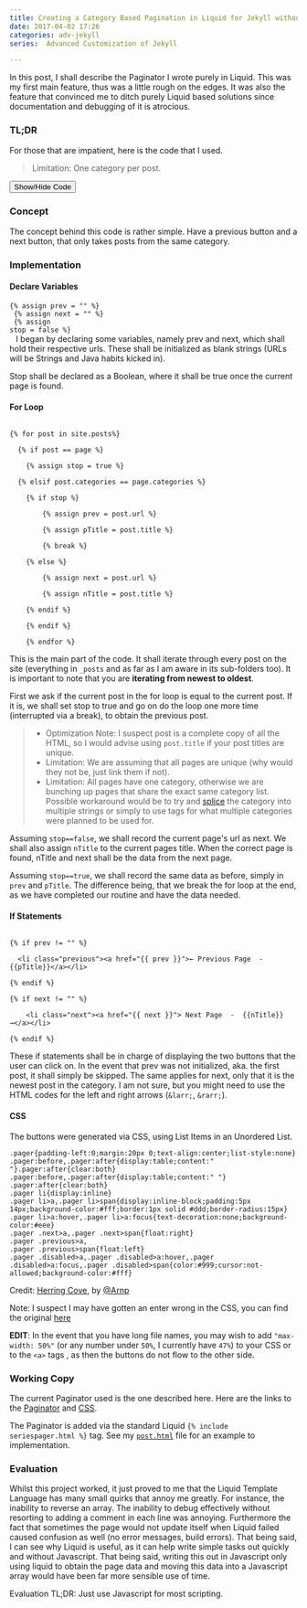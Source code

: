 ```yaml
---
title: Creating a Category Based Pagination in Liquid for Jekyll without Gems
date: 2017-04-02 17:26
categories: adv-jekyll
series:  Advanced Customization of Jekyll

---
```

In this post, I shall describe the Paginator I wrote purely in Liquid. This was my first main feature, thus was a little rough on the edges. It was also the feature that convinced me to ditch purely Liquid based solutions since documentation and debugging of it is atrocious.

### TL;DR
For those that are impatient, here is the code that I used.

>Limitation: One category per post.


<div id="spoiler" style="display:none">
<code>
&lt;ul class="pager"&gt;
&#123;% assign prev = "" %&#125;<br>
&#123;% assign next = "" %&#125;<br>
&#123;% assign stop = false %&#125;<br>

&#123;% for post in site.posts%&#125;<br>
  &#123;% if post == page %&#125;<br>
    &#123;% assign stop = true %&#125;<br>
  &#123;% elsif post.categories == page.categories %&#125;<br>
    &#123;% if stop %&#125;<br>
        &#123;% assign prev = post.url %&#125;<br>
        &#123;% assign pTitle = post.title %&#125;<br>
        &#123;% break %&#125;<br>
    &#123;% else %&#125;<br>
        &#123;% assign next = post.url %&#125;<br>
        &#123;% assign nTitle = post.title %&#125;<br>
    &#123;% endif %&#125;<br>
  &#123;% endif %&#125;<br>

&#123;% endfor%&#125;<br>

&#123;% if prev != "" %&#125;<br>
  &lt;li class="previous"&gt;&lt;a href="&#123;&#123; prev &#125;&#125;"&gt;&larr; Previous Page  -  &#123;&#123;pTitle&#125;&#125;&lt;/a&gt;&lt;/li&gt;<br>
&#123;% endif %&#125;<br>
&#123;% if next != "" %&#125;<br>
    &lt;li class="next"&gt;&lt;a href="&#123;&#123; next &#125;&#125;"&gt; Next Page  -  &#123;&#123;nTitle&#125;&#125; &rarr;&lt;/a&gt;&lt;/li&gt;<br>
&#123;% endif %&#125;<br>
&lt;/ul&gt;
</code>
</div>
<button title="Click to show/hide code" type="button" onclick="if(document.getElementById('spoiler') .style.display=='none') {document.getElementById('spoiler') .style.display=''}else{document.getElementById('spoiler') .style.display='none'}">Show/Hide Code</button>


### Concept
The concept behind this code is rather simple. Have a previous button and a next button, that only takes posts from the same category.

### Implementation
#### Declare Variables

<code>&#123;% assign prev = "" %&#125;<br>
&#123;% assign next = "" %&#125;<br>
&#123;% assign stop = false %&#125;<br>
</code>
I began by declaring some variables, namely prev and next, which shall hold their respective urls. These shall be initialized as blank strings (URLs will be Strings and Java habits kicked in).

Stop shall be declared as a Boolean, where it shall be true once the current page is found.

#### For Loop
<code>
&#123;% for post in site.posts%&#125;<br>
  &#123;% if post == page %&#125;<br>
    &#123;% assign stop = true %&#125;<br>
  &#123;% elsif post.categories == page.categories %&#125;<br>
    &#123;% if stop %&#125;<br>
        &#123;% assign prev = post.url %&#125;<br>
        &#123;% assign pTitle = post.title %&#125;<br>
        &#123;% break %&#125;<br>
    &#123;% else %&#125;<br>
        &#123;% assign next = post.url %&#125;<br>
        &#123;% assign nTitle = post.title %&#125;<br>
    &#123;% endif %&#125;<br>
    &#123;% endif %&#125;<br>
    &#123;% endfor %&#125;<br></code>


This is the main part of the code. It shall iterate through every post on the site (everything in `_posts` and as far as I am aware in its sub-folders too). It is important to note that you are **iterating from newest to oldest**.


  First we ask if the current post in the for loop is equal to the current post. If it is, we shall set stop to true and go on do the loop one more time (interrupted via a break), to obtain the previous post.
  >* Optimization Note: I suspect post is a complete copy of all the HTML, so I would advise using `post.title` if your post titles are unique.
  >* Limitation: We are assuming that all pages are unique (why would they not be, just link them if not).
  >* Limitation: All pages have one category, otherwise we are bunching up pages that share the exact same category list. Possible workaround would be to try and [splice](https://help.shopify.com/themes/liquid/filters/string-filters#slice) the category into multiple strings or simply to use tags for what multiple categories were planned to be used for.

Assuming `stop==false`, we shall record the current page's url as next. We shall also assign `nTitle` to the current pages title. When the correct page is found, nTitle and next shall be the data from the next page.

Assuming `stop==true`, we shall record the same data as before, simply in `prev` and `pTitle`. The difference being, that we break the for loop at the end, as we have completed our routine and have the data needed.

#### If Statements
<code>
&#123;% if prev != "" %&#125;<br>
  &lt;li class="previous"&gt;&lt;a href="&#123;&#123; prev &#125;&#125;"&gt;&larr; Previous Page  -  &#123;&#123;pTitle&#125;&#125;&lt;/a&gt;&lt;/li&gt;<br>
&#123;% endif %&#125;<br>
&#123;% if next != "" %&#125;<br>
    &lt;li class="next"&gt;&lt;a href="&#123;&#123; next &#125;&#125;"&gt; Next Page  -  &#123;&#123;nTitle&#125;&#125; &rarr;&lt;/a&gt;&lt;/li&gt;<br>
&#123;% endif %&#125;<br></code>


These if statements shall be in charge of displaying the two buttons that the user can click on. In the event that prev was not initialized, aka. the first post, it shall simply be skipped. The same applies for next, only that it is the newest post in the category. I am not sure, but you might need to use the HTML codes for the left and right arrows (`&larr;`, `&rarr;`).

#### CSS
The buttons were generated via CSS, using List Items in an Unordered List.
```
.pager{padding-left:0;margin:20px 0;text-align:center;list-style:none}
.pager:before,.pager:after{display:table;content:" "}.pager:after{clear:both}
.pager:before,.pager:after{display:table;content:" "}
.pager:after{clear:both}
.pager li{display:inline}
.pager li>a,.pager li>span{display:inline-block;padding:5px 14px;background-color:#fff;border:1px solid #ddd;border-radius:15px}
.pager li>a:hover,.pager li>a:focus{text-decoration:none;background-color:#eee}
.pager .next>a,.pager .next>span{float:right}
.pager .previous>a,
.pager .previous>span{float:left}
.pager .disabled>a,.pager .disabled>a:hover,.pager .disabled>a:focus,.pager .disabled>span{color:#999;cursor:not-allowed;background-color:#fff}
```
Credit: [Herring Cove](https://github.com/arnp/herring-cove), by [@Arnp](https://github.com/arnp)

Note: I suspect I may have gotten an enter wrong in the CSS, you can find the original [here](https://raw.githubusercontent.com/Aevyz/aevyz.github.io/master/css/bootstrap.min.css)

**EDIT**: In the event that you have long file names, you may wish to add `"max-width: 50%"` (or any number under `50%`, I currently have `47%`) to your CSS or to the `<a>` tags , as then the buttons do not flow to the other side.

### Working Copy

The current Paginator used is the one described here. Here are the links to the [Paginator](https://raw.githubusercontent.com/Aevyz/aevyz.github.io/master/_includes/seriespager.html) and [CSS](https://raw.githubusercontent.com/Aevyz/aevyz.github.io/master/css/bootstrap.min.css).

The Paginator is added via the standard Liquid
<code>&#123;% include seriespager.html %&#125;</code> tag. See my [`post.html`](https://raw.githubusercontent.com/Aevyz/aevyz.github.io/master/_layouts/post.html) file for an example to implementation.


### Evaluation
Whilst this project worked, it just proved to me that the Liquid Template Language has many small quirks that annoy me greatly. For instance, the inability to reverse an array. The inability to debug effectively without resorting to adding a comment in each line was annoying. Furthermore the fact that sometimes the page would not update itself when Liquid failed caused confusion as well (no error messages, build errors). That being said, I can see why Liquid is useful, as it can help write simple tasks out quickly and without Javascript. That being said, writing this out in Javascript only using liquid to obtain the page data and moving this data into a Javascript array would have been far more sensible use of time.

Evaluation TL;DR: Just use Javascript for most scripting.
